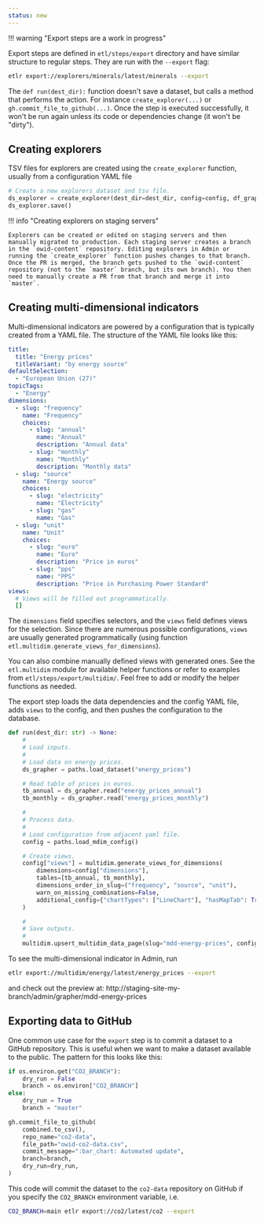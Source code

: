 ```yaml
---
status: new
---
```


!!! warning "Export steps are a work in progress"

Export steps are defined in `etl/steps/export` directory and have similar structure to regular steps. They are run with the `--export` flag:

```bash
etlr export://explorers/minerals/latest/minerals --export
```

The `def run(dest_dir):` function doesn't save a dataset, but calls a method that performs the action. For instance `create_explorer(...)` or `gh.commit_file_to_github(...)`. Once the step is executed successfully, it won't be run again unless its code or dependencies change (it won't be "dirty").

## Creating explorers

TSV files for explorers are created using the `create_explorer` function, usually from a configuration YAML file

```py
# Create a new explorers dataset and tsv file.
ds_explorer = create_explorer(dest_dir=dest_dir, config=config, df_graphers=df_graphers)
ds_explorer.save()
```

!!! info "Creating explorers on staging servers"

    Explorers can be created or edited on staging servers and then manually migrated to production. Each staging server creates a branch in the `owid-content` repository. Editing explorers in Admin or running the `create_explorer` function pushes changes to that branch. Once the PR is merged, the branch gets pushed to the `owid-content` repository (not to the `master` branch, but its own branch). You then need to manually create a PR from that branch and merge it into `master`.


## Creating multi-dimensional indicators

Multi-dimensional indicators are powered by a configuration that is typically created from a YAML file. The structure of the YAML file looks like this:

```yaml title="etl/steps/export/multidim/energy/latest/energy_prices.yaml"
title:
  title: "Energy prices"
  titleVariant: "by energy source"
defaultSelection:
  - "European Union (27)"
topicTags:
  - "Energy"
dimensions:
  - slug: "frequency"
    name: "Frequency"
    choices:
      - slug: "annual"
        name: "Annual"
        description: "Annual data"
      - slug: "monthly"
        name: "Monthly"
        description: "Monthly data"
  - slug: "source"
    name: "Energy source"
    choices:
      - slug: "electricity"
        name: "Electricity"
      - slug: "gas"
        name: "Gas"
  - slug: "unit"
    name: "Unit"
    choices:
      - slug: "euro"
        name: "Euro"
        description: "Price in euros"
      - slug: "pps"
        name: "PPS"
        description: "Price in Purchasing Power Standard"
views:
  # Views will be filled out programmatically.
  []

```

The `dimensions` field specifies selectors, and the `views` field defines views for the selection. Since there are numerous possible configurations, `views` are usually generated programmatically (using function `etl.multidim.generate_views_for_dimensions`).

You can also combine manually defined views with generated ones. See the `etl.multidim` module for available helper functions or refer to examples from `etl/steps/export/multidim/`. Feel free to add or modify the helper functions as needed.

The export step loads the data dependencies and the config YAML file, adds `views` to the config, and then pushes the configuration to the database.

```python title="etl/steps/export/multidim/energy/latest/energy_prices.py"
def run(dest_dir: str) -> None:
    #
    # Load inputs.
    #
    # Load data on energy prices.
    ds_grapher = paths.load_dataset("energy_prices")

    # Read table of prices in euros.
    tb_annual = ds_grapher.read("energy_prices_annual")
    tb_monthly = ds_grapher.read("energy_prices_monthly")

    #
    # Process data.
    #
    # Load configuration from adjacent yaml file.
    config = paths.load_mdim_config()

    # Create views.
    config["views"] = multidim.generate_views_for_dimensions(
        dimensions=config["dimensions"],
        tables=[tb_annual, tb_monthly],
        dimensions_order_in_slug=("frequency", "source", "unit"),
        warn_on_missing_combinations=False,
        additional_config={"chartTypes": ["LineChart"], "hasMapTab": True, "tab": "map"},
    )

    #
    # Save outputs.
    #
    multidim.upsert_multidim_data_page(slug="mdd-energy-prices", config=config, engine=get_engine())

```

To see the multi-dimensional indicator in Admin, run

```bash
etlr export://multidim/energy/latest/energy_prices --export
```

and check out the preview at: http://staging-site-my-branch/admin/grapher/mdd-energy-prices


## Exporting data to GitHub

One common use case for the `export` step is to commit a dataset to a GitHub repository. This is useful when we want to make a dataset available to the public. The pattern for this looks like this:

```python
if os.environ.get("CO2_BRANCH"):
    dry_run = False
    branch = os.environ["CO2_BRANCH"]
else:
    dry_run = True
    branch = "master"

gh.commit_file_to_github(
    combined.to_csv(),
    repo_name="co2-data",
    file_path="owid-co2-data.csv",
    commit_message=":bar_chart: Automated update",
    branch=branch,
    dry_run=dry_run,
)
```

This code will commit the dataset to the `co2-data` repository on GitHub if you specify the `CO2_BRANCH` environment variable, i.e.

```bash
CO2_BRANCH=main etlr export://co2/latest/co2 --export
```
